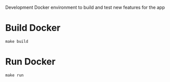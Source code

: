 Development Docker environment to build and test new features for the app

# Build Docker

```
make build
```

# Run Docker

```
make run
```

